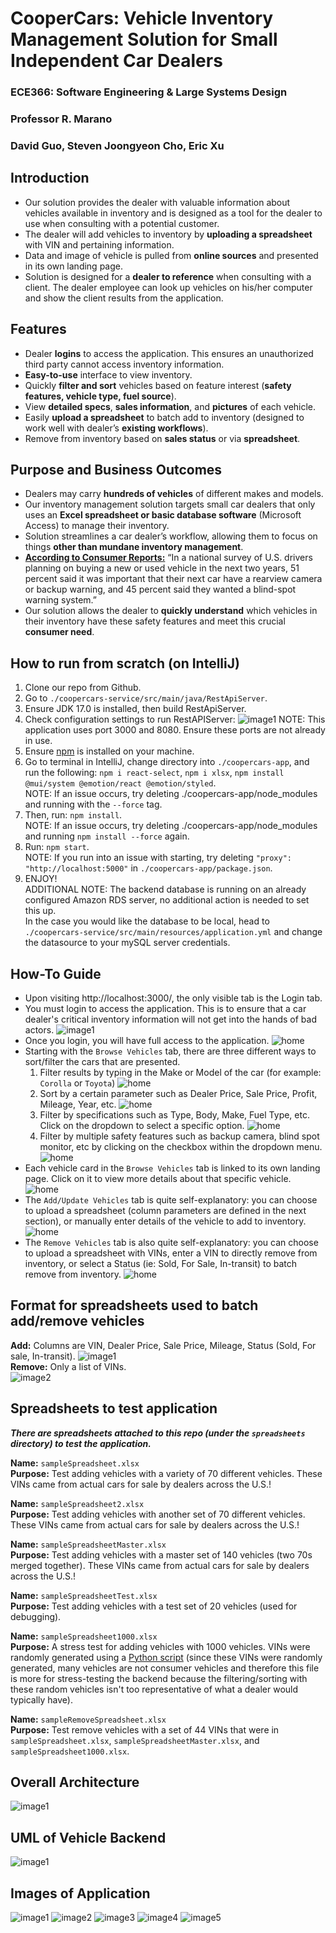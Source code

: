 # CooperCars: Vehicle Inventory Management Solution for Small Independent Car Dealers
### ECE366: Software Engineering & Large Systems Design 
### Professor R. Marano
### David Guo, Steven Joongyeon Cho, Eric Xu

## Introduction
- Our solution provides the dealer with valuable information about vehicles available in inventory and is designed as a tool for the dealer to use when consulting with a potential customer.
- The dealer will add vehicles to inventory by **uploading a spreadsheet** with VIN and pertaining information.
- Data and image of vehicle is pulled from **online sources** and presented in its own landing page.
- Solution is designed for a **dealer to reference** when consulting with a client. The dealer employee can look up vehicles on his/her computer and show the client results from the application. 

## Features
- Dealer **logins** to access the application. This ensures an unauthorized third party cannot access inventory information. 
- **Easy-to-use** interface to view inventory. 
- Quickly **filter and sort** vehicles based on feature interest (**safety features, vehicle type, fuel source**). 
- View **detailed specs**, **sales information**, and **pictures** of each vehicle. 
- Easily **upload a spreadsheet** to batch add to inventory (designed to work well with dealer’s **existing workflows**). 
- Remove from inventory based on **sales status** or via **spreadsheet**.

## Purpose and Business Outcomes 
- Dealers may carry **hundreds of vehicles** of different makes and models. 
- Our inventory management solution targets small car dealers that only uses an **Excel spreadsheet or basic database software** (Microsoft Access) to manage their inventory.
- Solution streamlines a car dealer’s workflow, allowing them to focus on things **other than mundane inventory management**.
- [**According to Consumer Reports:**](https://www.consumerreports.org/car-safety/car-safety-survey-new-car-buyers-want-advanced-safety-not-automation/) “In a national survey of U.S. drivers planning on buying a new or used vehicle in the next two years, 51 percent said it was important that their next car have a rearview camera or backup warning, and 45 percent said they wanted a blind-spot warning system.”
- Our solution allows the dealer to **quickly understand** which vehicles in their inventory have these safety features and meet this crucial **consumer need**.

## How to run from scratch (on IntelliJ)
1) Clone our repo from Github. 
2) Go to `./coopercars-service/src/main/java/RestApiServer`.
3) Ensure JDK 17.0 is installed, then build RestApiServer.
4) Check configuration settings to run RestAPIServer:
   ![image1](imgs/restapi_config.png)
   NOTE: This application uses port 3000 and 8080. Ensure these ports are not already in use.
5) Ensure [npm](https://docs.npmjs.com/downloading-and-installing-node-js-and-npm) is installed on your machine.
6) Go to terminal in IntelliJ, change directory into `./coopercars-app`, and run the following: `npm i react-select`, `npm i xlsx`, `npm install @mui/system @emotion/react @emotion/styled`.<br>
   NOTE: If an issue occurs, try deleting ./coopercars-app/node_modules and running with the `--force` tag.
7) Then, run: `npm install`.<br>
   NOTE: If an issue occurs, try deleting ./coopercars-app/node_modules and running `npm install --force` again.
8) Run: `npm start`.<br>
   NOTE: If you run into an issue with starting, try deleting `"proxy": "http://localhost:5000"` in `./coopercars-app/package.json`.
9) ENJOY!<br>
   ADDITIONAL NOTE: The backend database is running on an already configured Amazon RDS server, no additional action is needed to set this up.<br>
   In the case you would like the database to be local, head to `./coopercars-service/src/main/resources/application.yml` and change the datasource to your mySQL server credentials. 

## How-To Guide
- Upon visiting http://localhost:3000/, the only visible tab is the Login tab.
- You must login to access the application. This is to ensure that a car dealer's critical inventory information will not get into the hands of bad actors.
  ![image1](imgs/login.png)
- Once you login, you will have full access to the application.
  ![home](imgs/home.png)
- Starting with the `Browse Vehicles` tab, there are three different ways to sort/filter the cars that are presented.
    1) Filter results by typing in the Make or Model of the car (for example: `Corolla` or `Toyota`)
       ![home](imgs/toyota.png)
    2) Sort by a certain parameter such as Dealer Price, Sale Price, Profit, Mileage, Year, etc.
       ![home](imgs/sortby.png)
    3) Filter by specifications such as Type, Body, Make, Fuel Type, etc. Click on the dropdown to select a specific option.
       ![home](imgs/filterby.png)
    4) Filter by multiple safety features such as backup camera, blind spot monitor, etc by clicking on the checkbox within the dropdown menu.
       ![home](imgs/filterbysafety.png)
- Each vehicle card in the `Browse Vehicles` tab is linked to its own landing page. Click on it to view more details about that specific vehicle.
  ![home](imgs/vehicleDetails1.png)
- The `Add/Update Vehicles` tab is quite self-explanatory: you can choose to upload a spreadsheet (column parameters are defined in the next section), or manually enter details of the vehicle to add to inventory.
  ![home](imgs/addVehicle.png)
- The `Remove Vehicles` tab is also quite self-explanatory: you can choose to upload a spreadsheet with VINs, enter a VIN to directly remove from inventory, or select a Status (ie: Sold, For Sale, In-transit) to batch remove from inventory.
  ![home](imgs/removeVehicle.png)  

## Format for spreadsheets used to batch add/remove vehicles
**Add:** Columns are VIN, Dealer Price, Sale Price, Mileage, Status (Sold, For sale, In-transit).
![image1](imgs/add_xlsx_example.png)<br>
**Remove:** Only a list of VINs. <br>
![image2](imgs/remove_xlsx_example.png)<br>


## Spreadsheets to test application
**_There are spreadsheets attached to this repo (under the `spreadsheets` directory) to test the application._<br>**

**Name:** `sampleSpreadsheet.xlsx`<br>
**Purpose:** Test adding vehicles with a variety of 70 different vehicles. These VINs came from actual cars for sale by dealers across the U.S.!<br>

**Name:** `sampleSpreadsheet2.xlsx`<br>
**Purpose:** Test adding vehicles with another set of 70 different vehicles. These VINs came from actual cars for sale by dealers across the U.S.!<br>

**Name:** `sampleSpreadsheetMaster.xlsx`<br>
**Purpose:** Test adding vehicles with a master set of 140 vehicles (two 70s merged together). These VINs came from actual cars for sale by dealers across the U.S.!<br>

**Name:** `sampleSpreadsheetTest.xlsx`<br>
**Purpose:** Test adding vehicles with a test set of 20 vehicles (used for debugging).<br>

**Name:** `sampleSpreadsheet1000.xlsx`<br>
**Purpose:** A stress test for adding vehicles with 1000 vehicles. VINs were randomly generated using a [Python script](https://replit.com/@exu4630/RandomVINGenerator) (since these VINs were randomly generated, many vehicles are not consumer vehicles and therefore this file is more for stress-testing the backend because the filtering/sorting with these random vehicles isn't too representative of what a dealer would typically have).<br>

**Name:** `sampleRemoveSpreadsheet.xlsx`<br> 
**Purpose:** Test remove vehicles with a set of 44 VINs that were in `sampleSpreadsheet.xlsx`, `sampleSpreadsheetMaster.xlsx`, and `sampleSpreadsheet1000.xlsx`.<br>

## Overall Architecture
![image1](overall_arch.png)

## UML of Vehicle Backend
![image1](backend_vehicles_scope.png)

## Images of Application
![image1](addVehicle.png)
![image2](removeVehicle.png)
![image3](browseVehicle.png)
![image4](vehicleDetails1.png)
![image5](vehicleDetails2.png)







